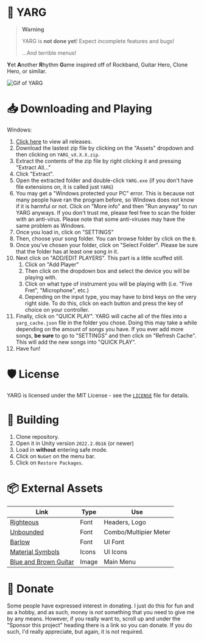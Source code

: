# 🎸 YARG

> **Warning**
>
> YARG is **not done yet**! Expect incomplete features and bugs!
>
> ...And terrible menus!

**Y**et **A**nother **R**hythm **G**ame inspired off of Rockband, Guitar Hero, Clone Hero, or similar.

![Gif of YARG](gif.gif)

# 📥 Downloading and Playing

Windows:
1. [Click here](https://github.com/EliteAsian123/YARG/releases) to view all releases.
2. Download the lastest zip file by clicking on the "Assets" dropdown and then clicking on `YARG_vX.X.X.zip`.
3. Extract the contents of the zip file by right clicking it and pressing "Extract All..."
4. Click "Extract".
5. Open the extracted folder and double-click `YARG.exe` (if you don't have file extensions on, it is called just `YARG`)
6. You may get a "Windows protected your PC" error. This is because not many people have ran the program before, so Windows does not know if it is harmful or not. Click on "More info" and then "Run anyway" to run YARG anyways. If you don't trust me, please feel free to scan the folder with an anti-virus. Please note that some anti-viruses may have the same problem as Windows.
7. Once you load in, click on "SETTINGS"
8. Then, choose your song folder. You can browse folder by click on the `B`.
9. Once you've chosen your folder, click on "Select Folder". Please be sure that the folder has at least one song in it.
10. Next click on "ADD/EDIT PLAYERS". This part is a little scuffed still.
    1. Click on "Add Player"
    2. Then click on the dropdown box and select the device you will be playing with.
    3. Click on what type of instrument you will be playing with (i.e. "Five Fret", "Microphone", etc.)
    4. Depending on the input type, you may have to bind keys on the very right side. To do this, click on each button and press the key of choice on your controller.
11. Finally, click on "QUICK PLAY". YARG will cache all of the files into a `yarg_cache.json` file in the folder you chose. Doing this may take a while depending on the amount of songs you have. If you ever add more songs, **be sure** to go to "SETTINGS" and then click on "Refresh Cache". This will add the new songs into "QUICK PLAY".
12. Have fun!

# 🛡️ License

YARG is licensed under the MIT License - see the [`LICENSE`](../master/LICENSE) file for details.

# 🔨 Building

1. Clone repository.
2. Open it in Unity version `2022.2.0b16` (or newer)
3. Load in **without** entering safe mode.
4. Click on `NuGet` on the menu bar.
5. Click on `Restore Packages`.

# 📦 External Assets

| Link | Type | Use |
| --- | --- | --- |
| [Righteous](https://fonts.google.com/specimen/Righteous) | Font | Headers, Logo
| [Unbounded](https://fonts.google.com/specimen/Unbounded) | Font | Combo/Multipier Meter
| [Barlow](https://fonts.google.com/specimen/Barlow) | Font | UI Font
| [Material Symbols](https://fonts.google.com/icons) | Icons | UI Icons
| [Blue and Brown Guitar](https://www.pexels.com/photo/blue-and-brown-guitar-1539789) | Image | Main Menu


# 💸 Donate

Some people have expressed interest in donating. I just do this for fun and as a hobby, and as such, money is *not* something that you need to give me by any means. However, if you really want to, scroll up and under the "Sponsor this project" heading there is a link so you can donate. If you do such, I'd really appreciate, but again, it is not required.
